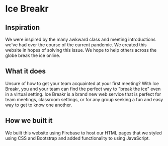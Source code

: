 # Ice Breakr
## Inspiration

We were inspired by the many awkward class and meeting introductions we've had over the course of the current pandemic. We created this website in hopes of solving this issue. We hope to help others across the globe break the ice online.

## What it does

Unsure of how to get your team acquainted at your first meeting? With Ice Breakr, you and your team can find the perfect way to "break the ice" even in a virtual setting. Ice Breakr is a brand new web service that is perfect for team meetings, classroom settings, or for any group seeking a fun and easy way to get to know one another.

## How we built it

We built this website using Firebase to host our HTML pages that we styled using CSS and Bootstrap and added functionality to using JavaScript.

